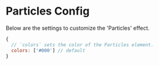 # Particles Config

Below are the settings to customize the 'Particles' effect.

~~~javascript
{
  // `colors` sets the color of the Particles element.
  colors: ['#000'] // default
}
~~~
